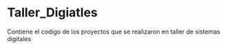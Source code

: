 Taller_Digiatles
================

Contiene el codigo de los proyectos que se realizaron en taller de sistemas digitales
